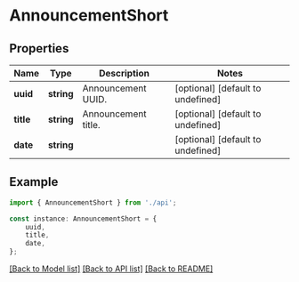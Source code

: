# AnnouncementShort


## Properties

Name | Type | Description | Notes
------------ | ------------- | ------------- | -------------
**uuid** | **string** | Announcement UUID. | [optional] [default to undefined]
**title** | **string** | Announcement title. | [optional] [default to undefined]
**date** | **string** |  | [optional] [default to undefined]

## Example

```typescript
import { AnnouncementShort } from './api';

const instance: AnnouncementShort = {
    uuid,
    title,
    date,
};
```

[[Back to Model list]](../README.md#documentation-for-models) [[Back to API list]](../README.md#documentation-for-api-endpoints) [[Back to README]](../README.md)
